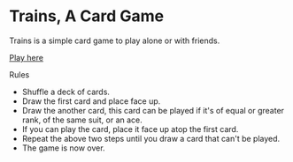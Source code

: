 # Trains, A Card Game

Trains is a simple card game to play alone or with friends.

[Play here](https://mathuf.github.io/TrainsCardGame/)

Rules

- Shuffle a deck of cards.
- Draw the first card and place face up.
- Draw the another card, this card can be played if it's of equal or greater rank, of the same suit, or an ace.
- If you can play the card, place it face up atop the first card.
- Repeat the above two steps until you draw a card that can't be played.
- The game is now over.
